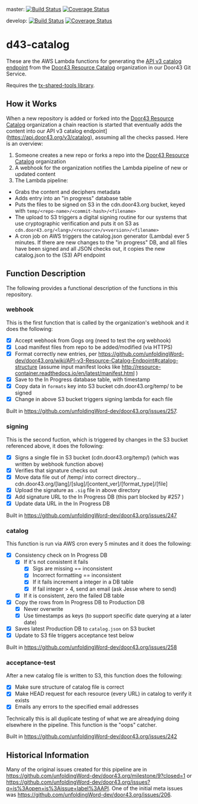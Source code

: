 master:
[![Build Status](https://travis-ci.org/unfoldingWord-dev/d43-catalog.svg?branch=master)](https://travis-ci.org/unfoldingWord-dev/d43-catalog) 
[![Coverage Status](https://coveralls.io/repos/github/unfoldingWord-dev/d43-catalog/badge.svg?branch=master)](https://coveralls.io/github/unfoldingWord-dev/d43-catalog?branch=master)

develop:
[![Build Status](https://travis-ci.org/unfoldingWord-dev/d43-catalog.svg?branch=develop)](https://travis-ci.org/unfoldingWord-dev/d43-catalog) 
[![Coverage Status](https://coveralls.io/repos/github/unfoldingWord-dev/d43-catalog/badge.svg?branch=develop)](https://coveralls.io/github/unfoldingWord-dev/d43-catalog?branch=develop)

# d43-catalog

These are the AWS Lambda functions for generating the [API v3 catalog endpoint](https://api.door43.org/v3/catalog) from the [Door43 Resource Catalog](https://git.door43.org/Door43-Catalog) organization in our Door43 Git Service.

Requires the [tx-shared-tools library](https://github.com/unfoldingWord-dev/tx-shared-tools).

## How it Works

When a new repository is added or forked into the [Door43 Resource Catalog](https://git.door43.org/Door43-Catalog) organization a chain reaction is started that eventually adds the content into our API v3 catalog endpoint](https://api.door43.org/v3/catalog), assuming all the checks passed.  Here is an overview:

1. Someone creates a new repo or forks a repo into the [Door43 Resource Catalog](https://git.door43.org/Door43-Catalog) organization
1. A webhook for the organization notifies the Lambda pipeline of new or updated content
1. The Lambda pipeline:
  * Grabs the content and deciphers metadata
  * Adds entry into an "in progress" database table
  * Puts the files to be signed on S3 in the cdn.door43.org bucket, keyed with `temp/<repo-name>/<commit-hash>/<filename>`
  * The upload to S3 triggers a digital signing routine for our systems that use cryptographic verification and puts it on S3 as `cdn.door43.org/<lang>/<resource>/v<version>/<filename>`
  * A cron job on AWS triggers the catalog.json generator (Lambda) ever 5 minutes. If there are new changes to the "in progress" DB, and all files have been signed and all JSON checks out, it copies the new catalog.json to the (S3) API endpoint

## Function Description

The following provides a functional description of the functions in this repository.

### webhook 

This is the first function that is called by the organization's webhook and it does the following:

* [x] Accept webhook from Gogs org (need to test the org webhook)
* [x] Load manifest files from repo to be added/modified (via HTTPS)
* [x] Format correctly new entries, per https://github.com/unfoldingWord-dev/door43.org/wiki/API-v3-Resource-Catalog-Endpoint#catalog-structure (assume input manifest looks like http://resource-container.readthedocs.io/en/latest/manifest.html )
* [x] Save to the In Progress database table, with timestamp
* [x] Copy data in `formats` key into S3 bucket cdn.door43.org/temp/ to be signed
* [x] Change in above S3 bucket triggers signing lambda for each file

Built in https://github.com/unfoldingWord-dev/door43.org/issues/257.

### signing

This is the second fuction, which is triggered by changes in the S3 bucket referenced above, it does the following:

- [x] Signs a single file in S3 bucket (cdn.door43.org/temp/) (which was written by webhook function above)
- [x] Verifies that signature checks out
- [x] Move data file out of /temp/ into correct directory... cdn.door43.org/[lang]/[slug]/[content_ver]/[format_type]/[file]
- [x] Upload the signature as `.sig` file in above directory
- [x] Add signature URL to the In Progress DB (this part blocked by #257 )
- [x] Update data URL in the In Progress DB

Built in https://github.com/unfoldingWord-dev/door43.org/issues/247

### catalog

This function is run via AWS cron every 5 minutes and it does the following:

- [x] Consistency check on In Progress DB
  - [x] If it's not consistent it fails
    - [x] Sigs are missing == inconsistent
    - [x] Incorrect formatting ==  inconsistent
    - [x] If it fails increment a integer in a DB table
    - [x] If fail integer > 4, send an email (ask Jesse where to send)
  - [x] If it is consistent, zero the failed DB table
- [x] Copy the rows from In Progress DB to Production DB
  - [x] Never overwrite
  - [x] Use timestamps as keys (to support specific date querying at a later date)
- [x] Saves latest Production DB to `catalog.json` on S3 bucket
- [x] Update to S3 file triggers acceptance test below

Built in https://github.com/unfoldingWord-dev/door43.org/issues/258

### acceptance-test

After a new catalog file is written to S3, this function does the following:

- [x] Make sure structure of catalog file is correct
- [x] Make HEAD request for each resource (every URL) in catalog to verify it exists
- [x] Emails any errors to the specified email addresses

Technically this is all duplicate testing of what we are alreadying doing elsewhere in the pipeline.  This function is the "oops" catcher.

Built in https://github.com/unfoldingWord-dev/door43.org/issues/242

## Historical Information

Many of the original issues created for this pipeline are in https://github.com/unfoldingWord-dev/door43.org/milestone/9?closed=1 or https://github.com/unfoldingWord-dev/door43.org/issues?q=is%3Aopen+is%3Aissue+label%3AAPI.  One of the initial meta issues was https://github.com/unfoldingWord-dev/door43.org/issues/206.

